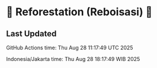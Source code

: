 
# 🌳 Reforestation (Reboisasi) 🌲

## Last Updated

GitHub Actions time: Thu Aug 28 11:17:49 UTC 2025

Indonesia/Jakarta time: Thu Aug 28 18:17:49 WIB 2025
